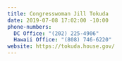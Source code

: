 ```yaml
---
title: Congresswoman Jill Tokuda
date: 2019-07-08 17:02:00 -10:00
phone-numbers:
  DC Office: "(202) 225-4906"
  Hawaii Office: "(808) 746-6220"
website: https://tokuda.house.gov/
---
```


